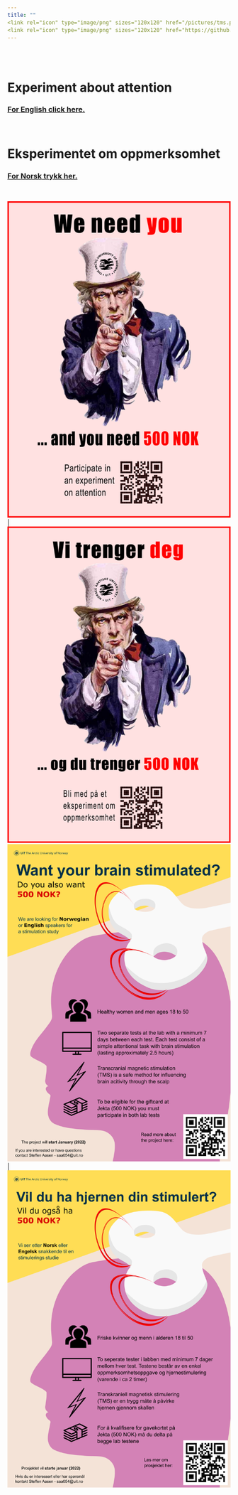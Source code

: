 ```yaml
---
title: ""
<link rel="icon" type="image/png" sizes="120x120" href="/pictures/tms.png"/>
<link rel="icon" type="image/png" sizes="120x120" href="https://github.com/uitpsypro/1/blob/main/pictures/tms.png?raw=true"/>
---
```




<br/>
<br/>


# Experiment about attention 
### [For **English** click here.](https://uitpsypro.github.io/1/eng-info)
<br/>

# Eksperimentet om oppmerksomhet
### [For **Norsk** trykk her.](https://uitpsypro.github.io/1/nor-info)
<br/>

![English Poster](/pictures/new-poster-eng.png) | ![Norsk Poster](/pictures/new-poster-nor.png) 
![English poster](/pictures/poster_eng1.png) | ![Norsk poster](/pictures/poster_nor1.png) 


<!---
![Norsk poster](/pictures/1-nor-poster-2.png)


![test](/pictures/poster.png)
-->
